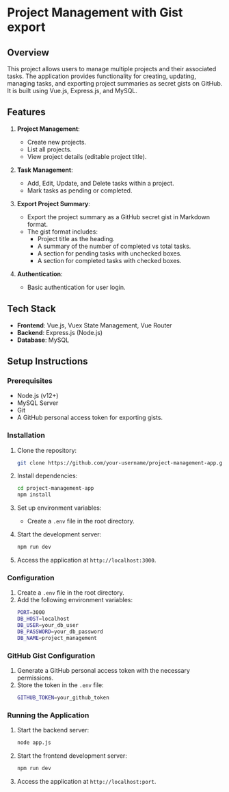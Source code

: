 # Project Management with Gist export

## Overview

This project allows users to manage multiple projects and their associated tasks. The application provides functionality for creating, updating, managing tasks, and exporting project summaries as secret gists on GitHub. It is built using Vue.js, Express.js, and MySQL.

## Features

1. **Project Management**:
   - Create new projects.
   - List all projects.
   - View project details (editable project title).

2. **Task Management**:
   - Add, Edit, Update, and Delete tasks within a project.
   - Mark tasks as pending or completed.

3. **Export Project Summary**:
   - Export the project summary as a GitHub secret gist in Markdown format.
   - The gist format includes:
     - Project title as the heading.
     - A summary of the number of completed vs total tasks.
     - A section for pending tasks with unchecked boxes.
     - A section for completed tasks with checked boxes.

4. **Authentication**:
   - Basic authentication for user login.

## Tech Stack

- **Frontend**: Vue.js, Vuex State Management, Vue Router
- **Backend**: Express.js (Node.js)
- **Database**: MySQL

## Setup Instructions

### Prerequisites
- Node.js (v12+)
- MySQL Server
- Git
- A GitHub personal access token for exporting gists.

### Installation

1. Clone the repository:
   ```bash
   git clone https://github.com/your-username/project-management-app.git
   ```

2. Install dependencies:
   ```bash
   cd project-management-app
   npm install
   ```

3. Set up environment variables:
   - Create a `.env` file in the root directory.

4. Start the development server:
   ```bash
   npm run dev
   ```

5. Access the application at `http://localhost:3000`.

### Configuration

1. Create a `.env` file in the root directory.
2. Add the following environment variables:
   ```bash
   PORT=3000
   DB_HOST=localhost
   DB_USER=your_db_user
   DB_PASSWORD=your_db_password
   DB_NAME=project_management
   ```

### GitHub Gist Configuration

1. Generate a GitHub personal access token with the necessary permissions.
2. Store the token in the `.env` file:
   ```bash
   GITHUB_TOKEN=your_github_token
   ```

### Running the Application

1. Start the backend server:
   ```bash
   node app.js
   ```

2. Start the frontend development server:
   ```bash
   npm run dev
   ```

3. Access the application at `http://localhost:port`.